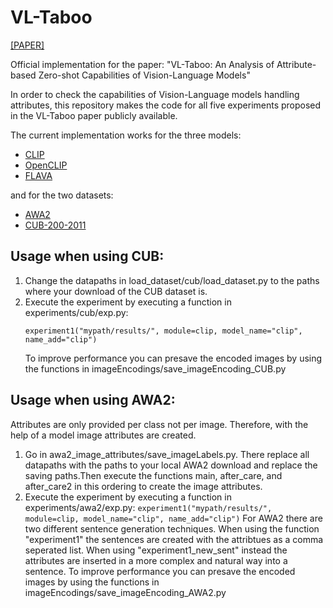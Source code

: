 # VL-Taboo
[[PAPER]](https://arxiv.org/abs/2209.06103)

Official implementation for the paper: "VL-Taboo: An Analysis of Attribute-based Zero-shot Capabilities of
Vision-Language Models"

In order to check the capabilities of Vision-Language models handling attributes, this repository makes the code for all five experiments proposed in the VL-Taboo paper publicly available.

The current implementation works for the three models:
* [CLIP](https://github.com/openai/CLIP)
* [OpenCLIP](https://github.com/mlfoundations/open_clip)
* [FLAVA](https://huggingface.co/docs/transformers/model_doc/flava)

and for the two datasets:
* [AWA2](https://paperswithcode.com/dataset/awa2-1)
* [CUB-200-2011](https://paperswithcode.com/dataset/cub-200-2011)

## Usage when using CUB:

1. Change the datapaths in load_dataset/cub/load_dataset.py to the paths where your download of the CUB dataset is.
2. Execute the experiment by executing a function in experiments/cub/exp.py:
    ```
    experiment1("mypath/results/", module=clip, model_name="clip", name_add="clip")
    ```
    To improve performance you can presave the encoded images by using the functions in imageEncodings/save_imageEncoding_CUB.py

## Usage when using AWA2:

Attributes are only provided per class not per image. Therefore, with the help of a model image attributes are created.

1.  Go in awa2_image_attributes/save_imageLabels.py. There replace all datapaths with the paths to your local AWA2 download and replace the saving paths.Then execute the functions main, after_care, and after_care2 in this ordering to create the image attributes.
2.   Execute the experiment by executing a function in experiments/awa2/exp.py:
    ```
    experiment1("mypath/results/", module=clip, model_name="clip", name_add="clip")
    ```
    For AWA2 there are two different sentence generation techniques. When using the function "experiment1" the sentences are created with the attribtues as a comma seperated list.
    When using "experiment1_new_sent" instead the attributes are inserted in a more complex and natural way into a sentence.
    To improve performance you can presave the encoded images by using the functions in imageEncodings/save_imageEncoding_AWA2.py



